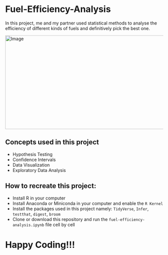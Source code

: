 # Fuel-Efficiency-Analysis
In this project, me and my partner used statistical methods to analyse the efficiency of different kinds of fuels and definitively pick the best one.

<img src="https://camo.githubusercontent.com/da999d693ab853de83b5136d7c7efd621b7e641fd795d3709649ed3dd066d9be/68747470733a2f2f7261772e67697468756275736572636f6e74656e742e636f6d2f5a69626f2d532f535441543230315f47505f372f6d61696e2f696e74726f5f7069635f322e706e67" alt="Image" width=600 height=300>

## Concepts used in this project
- Hypothesis Testing
- Confidence Intervals
- Data Visualization
- Exploratory Data Analysis

## How to recreate this project:
- Install R in your computer
- Install Anaconda or Miniconda in your computer and enable the `R Kernel`
- Install the packages used in this project namely: `TidyVerse`, `Infer`, `testthat`, `digest`, `broom`
- Clone or download this repository and run the `fuel-efficiency-analysis.ipynb` file cell by cell

# Happy Coding!!!
 

